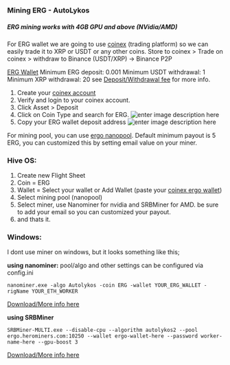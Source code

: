 ### Mining ERG - AutoLykos
##### ERG mining works with 4GB GPU and above (NVidia/AMD)

For ERG wallet we are going to use [coinex](https://www.coinex.com/register?refer_code=fgt2n) (trading platform) so we can easily trade it to XRP or USDT or any other coins. 
Store to coinex > Trade on coinex > withdraw to Binance (USDT/XRP) -> Binance P2P

[ERG Wallet](https://www.coinex.com/register?refer_code=fgt2n)
Minimum ERG deposit: 0.001
Minimum USDT withdrawal: 1
Minimum XRP withdrawal: 20
see [Deposit/Withdrawal fee](https://www.coinex.com/fees?type=deposit&refer_code=fgt2n) for more info.

 1. Create your [coinex account](https://www.coinex.com/register?refer_code=fgt2n)
 2. Verify and login to your coinex account.
 3. Click Asset > Deposit
 4. Click on Coin Type and search for ERG.
![enter image description here](https://i.imgur.com/dZ02iuu.png)
 5. Copy your ERG wallet deposit address
![enter image description here](https://i.imgur.com/YmIXXFA.png)

For mining pool, you can use [ergo nanopool](https://ergo.nanopool.org/). Default minimum payout is 5 ERG, you can customized this by setting email value on your miner.

### Hive OS:

 1. Create new Flight Sheet
 2. Coin = ERG
 3. Wallet = Select your wallet or Add Wallet (paste your [coinex ergo wallet](https://www.coinex.com/register?refer_code=fgt2n))
 4. Select mining pool (nanopool)
 5. Select miner, use Nanominer for nvidia and SRBMiner for AMD. be sure to add your email so you can customized your payout.
 6. and thats it.


### Windows:

I dont use miner on windows, but it looks something like this;

**using nanominer:**
pool/algo and other settings can be configured via config.ini

    nanominer.exe -algo Autolykos -coin ERG -wallet YOUR_ERG_WALLET -rigName YOUR_ETH_WORKER

[Download/More info here](https://bitcointalk.org/index.php?topic=5089248)


**using SRBMiner**

    SRBMiner-MULTI.exe --disable-cpu --algorithm autolykos2 --pool ergo.herominers.com:10250 --wallet ergo-wallet-here --password worker-name-here --gpu-boost 3

[Download/More info here](https://bitcointalk.org/index.php?topic=5190081.0) 


